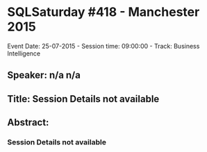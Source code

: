 # SQLSaturday #418 - Manchester 2015
Event Date: 25-07-2015 - Session time: 09:00:00 - Track: Business Intelligence
## Speaker: n/a n/a
## Title: Session Details not available
## Abstract:
### Session Details not available
